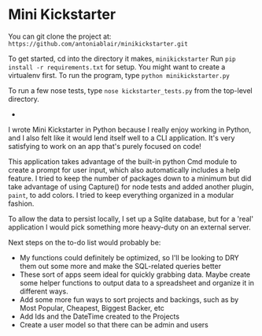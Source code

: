 # Mini Kickstarter

You can git clone the project at: `https://github.com/antoniablair/minikickstarter.git`

To get started, cd into the directory it makes, `minikickstarter`
Run `pip install -r requirements.txt` for setup. You might want to create a virtualenv
first. To run the program, type `python minikickstarter.py`

To run a few nose tests, type `nose kickstarter_tests.py` from the top-level directory.

-
I wrote Mini Kickstarter in Python because I really enjoy working in Python, and I also felt
like it would lend itself well to a CLI application. It's very satisfying to work on an app that's purely focused on code!

This application takes advantage of the built-in python Cmd module to create a prompt for user input, which also automatically
includes a help feature. I tried to keep the number of packages down to a minimum but did take advantage of using Capture() for node tests and added another plugin, `paint`, to add colors. I tried to keep everything organized in a modular fashion. 

To allow the data to persist locally, I set up a Sqlite database, but for a 'real' application I would pick something more heavy-duty on an external server.

Next steps on the to-do list would probably be:

- My functions could definitely be optimized, so I'll be looking to DRY them out some more and make the SQL-related queries better
- These sort of apps seem ideal for quickly grabbing data. Maybe create some helper functions to output data to a spreadsheet and organize it in different ways.
- Add some more fun ways to sort projects and backings, such as by Most Popular, Cheapest, Biggest Backer, etc
- Add Ids and the DateTime created to the Projects
- Create a user model so that there can be admin and users
